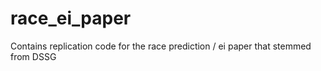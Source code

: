 # race_ei_paper
Contains replication code for the race prediction / ei paper that stemmed from DSSG
